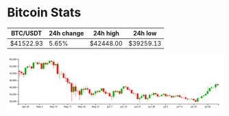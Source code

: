 # Bitcoin Stats

BTC/USDT|24h change|24h high|24h low|
|---|---|---|---|
|$41522.93|5.65%|$42448.00|$39259.13|

<img src="./chart.svg">
